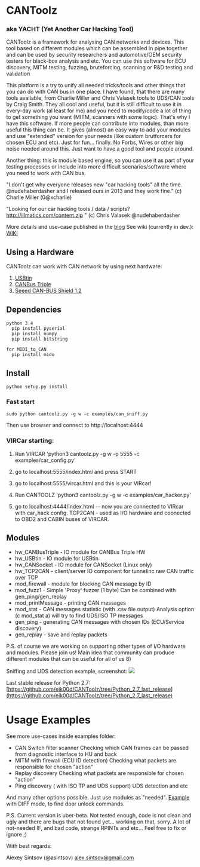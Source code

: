 # CANToolz
### aka YACHT (Yet Another Car Hacking Tool)
CANToolz is a framework for analysing CAN networks and devices.
This tool based on different modules which can be assembled in pipe together and
can be used by security researchers and automotive/OEM security testers for black-box analysis and etc. 
You can use this software for ECU discovery, MITM testing, fuzzing, bruteforcing, scanning or R&D testing and validation

This platform is a try to unify all needed tricks/tools and other things that you can do with CAN bus in one place.
I have found, that there are many tools available, from Charlie Miller and Chris Valasek tools to UDS/CAN tools by Craig Smith.
They all cool and useful, but it is still difficult to use it in every-day work (al least for me) and you need to modify/code 
a lot of thing to get something you want (MITM, scanners with some logic). That's why I have this software. If more people can 
contribute into modules, than more useful this thing can be. It gives (almost) an easy way to add your modules and use "extended" version for your needs
(like custom brutforcers for chosen ECU and etc). Just for fun... finally. No Forbs, Wires  or other big noise needed around this. 
Just want to have a good tool and people around.

Another thing: this is module based engine, so you can use it as part of your testing processes or include into more difficult scenarios/software where you need to work with CAN bus.

"I don't get why everyone releases new "car hacking tools" all the time.  @nudehaberdasher and I released ours in 2013 and they work fine." (c) Charlie Miller (‏@0xcharlie)

"Looking for our car hacking tools / data / scripts? http://illmatics.com/content.zip " (c) Chris Valasek ‏@nudehaberdasher

More details and use-case published in the [blog](http://asintsov.blogspot.de/)
See wiki (currently in dev.): [WIKI](https://github.com/eik00d/CANToolz/wiki)

## Using a Hardware

CANToolz can work with CAN network by using next hardware:

1. [USBtin](http://www.fischl.de/usbtin/)
2. [CANBus Triple](https://canb.us/)
3. [Seeed CAN-BUS Shield 1.2](https://www.seeedstudio.com/CAN-BUS-Shield-V1.2-p-2256.html)


## Dependencies
    python 3.4
      pip install pyserial
      pip install numpy
      pip install bitstring
    
    for MIDI_to_CAN
      pip install mido

## Install

    python setup.py install

### Fast start
    sudo python cantoolz.py -g w -c examples/can_sniff.py 

Then use browser and connect to http://localhost:4444

### VIRCar starting:

1) Run VIRCAR 'python3 cantoolz.py -g w -p 5555 -c examples/car_config.py'

2) go to localhost:5555/index.html and press START

3) go to localhost:5555/vircar.html and this is your VIRcar!

4) Run CANTOOLZ 'python3 cantoolz.py -g w -c examples/car_hacker.py'

5) go to localhost:4444/index.html -- now you are connected to VIRcar with car_hack config. TCP2CAN - used as I/O hardware and coonected to OBD2 and CABIN buses of VIRCAR.


## Modules

- hw_CANBusTriple  - IO module for CANBus Triple HW
- hw_USBtin        - IO module for USBtin
- hw_CANSocket     - IO module for CANSocket (Linux only)
- hw_TCP2CAN       - client/server IO component for tunnelinc raw CAN traffic over TCP
- mod_firewall     - module for blocking CAN message by ID
- mod_fuzz1        - Simple 'Proxy' fuzzer  (1 byte) Can be combined with gen_ping/gen_replay
- mod_printMessage - printing CAN messages
- mod_stat         - CAN messages statistic (with .csv file output)
                     Analysis option (c mod_stat a) will try to find UDS/ISO TP messages
- gen_ping         - generating CAN messages with chosen IDs (ECU/Service discovery)
- gen_replay       - save and replay packets

P.S. of course we are working on supporting other types of I/O hardware and modules. Please join us!
Main idea that community can produce different modules that can be useful for all of us 8)

Sniffing and UDS detection example, screenshot:
![](https://camo.githubusercontent.com/e9d71e7de801c2f82c2ff4d408c7e737ea1342e2/687474703a2f2f696d6167697a65722e696d616765736861636b2e75732f76322f31303234783736387139302f3932322f537873466b4b2e706e67)

Last stable release for Python 2.7: [https://github.com/eik00d/CANToolz/tree/Python_2.7_last_release](https://github.com/eik00d/CANToolz/tree/Python_2.7_last_release)

# Usage Examples
See more use-cases inside examples folder:

- CAN Switch filter scanner
    Checking which CAN frames can be passed from diagnostic interface to HU and back
- MITM with firewall (ECU ID detection)
    Checking what packets are responsible for chosen "action"
- Replay discovery
    Checking what packets are responsible for chosen "action"
- Ping discovery ( with ISO TP and UDS support)
    UDS detection and etc

And many other options possible. Just use modules as "needed".
[Example](https://asintsov.blogspot.de/2016/04/cantoolz-modstat-diff-mode.html) with DIFF mode, to find door unlock commands.

P.S.
 Current version is uber-beta. Not tested enough, code is not clean and ugly and there are bugs that not found yet... working on that, sorry.
 A lot of not-needed IF, and bad code, strange RPINTs and etc...
 Feel free to fix or ignore ;)

With best regards:

Alexey Sintsov   (@asintsov)
alex.sintsov@gmail.com





